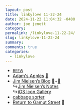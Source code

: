 ```yaml
---
layout: post
title: 𝚕𝚒𝚗𝚔𝚢𝚕𝚘𝚟𝚎 𝟷𝟷-𝟸𝟸-𝟸𝟺
date: 2024-11-22 11:04:32 -0400
author: joe jenett
category: 
permalink: /linkylove-11-22-24/
slug: linkylove-11-22-24
summary: 
comments: true
categories:
  - linkylove
---
```

<ul class="linkylove">
	<li><a title="Banish Expectations Expand Wonder | David" href="https://www.beew.me/"><small>BEEW</small></a></li>
	<li><a title="Adam" href="https://adamapples.blogspot.com/">Adam's Apples</a> <a title="source" href="https://pinboard.in/u:ramblinggit">📌</a></li>
	<li><a title="Jim Nielsen" href="https://blog.jim-nielsen.com/">Jim Nielsen’s Blog</a> <a title="source" href="https://pinboard.in/u:zero1infinity">📌</a>+<a title="source" href="https://pinboard.in/u:mikael">📌</a><br>&#8618;<a title="Jim Nielsen’s Notes" href="https://notes.jim-nielsen.com/">Jim Nielsen’s Notes</a><br>&#8618;<a title="Icons | iOS Icon Gallery" href="https://www.iosicongallery.com/">iOS Icon Gallery</a>
	</li>
	<li><a title="Cabbage" href="https://cabbagesorter.neocities.org/">cabbage sorter</a></li>
	<li><a title="❤️ Return to Gamut Street | Clive Murray" href="https://clivemurray.bandcamp.com/track/return-to-gamut-street">Return to Gamut Street</a> 🎵</li>
</ul>
<a href="https://brid.gy/publish/mastodon"></a>